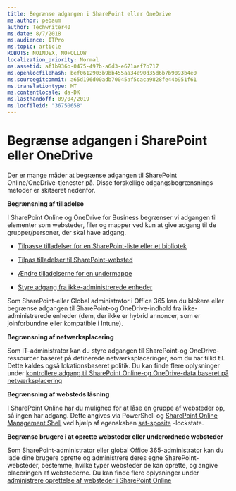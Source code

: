 ```yaml
---
title: Begrænse adgangen i SharePoint eller OneDrive
ms.author: pebaum
author: Techwriter40
ms.date: 8/7/2018
ms.audience: ITPro
ms.topic: article
ROBOTS: NOINDEX, NOFOLLOW
localization_priority: Normal
ms.assetid: af1b936b-0475-497b-a6d3-e671aef7b717
ms.openlocfilehash: bef0612903b9bb455aa34e90d35d6b7b9093b4e0
ms.sourcegitcommit: a65d196d00adb70045af5caca9828fe44b951f61
ms.translationtype: MT
ms.contentlocale: da-DK
ms.lasthandoff: 09/04/2019
ms.locfileid: "36750658"
---
```

# <a name="restrict-access-in-sharepoint-or-onedrive"></a>Begrænse adgangen i SharePoint eller OneDrive

Der er mange måder at begrænse adgangen til SharePoint Online/OneDrive-tjenester på. Disse forskellige adgangsbegrænsnings metoder er skitseret nedenfor. 

**Begrænsning af tilladelse**

I SharePoint Online og OneDrive for Business begrænser vi adgangen til elementer som websteder, filer og mapper ved kun at give adgang til de grupper/personer, der skal have adgang.

- [Tilpasse tilladelser for en SharePoint-liste eller et bibliotek](https://support.office.com/article/Customize-permissions-for-a-SharePoint-list-or-library-02d770f3-59eb-4910-a608-5f84cc297782)

- [Tilpas tilladelser til SharePoint-websted](https://docs.microsoft.com/sharepoint/customize-sharepoint-site-permissions)

- [Ændre tilladelserne for en undermappe](https://support.office.com/article/Change-the-permissions-on-a-subfolder-5427BD7C-F20A-4F75-8CF2-5359DD45A1A6)

- [Styre adgang fra ikke-administrerede enheder](https://docs.microsoft.com/sharepoint/control-access-from-unmanaged-devices)

Som SharePoint-eller Global administrator i Office 365 kan du blokere eller begrænse adgangen til SharePoint-og OneDrive-indhold fra ikke-administrerede enheder (dem, der ikke er hybrid annoncer, som er joinforbundne eller kompatible i Intune).

**Begrænsning af netværksplacering**

Som IT-administrator kan du styre adgangen til SharePoint-og OneDrive-ressourcer baseret på definerede netværksplaceringer, som du har tillid til. Dette kaldes også lokationsbaseret politik. Du kan finde flere oplysninger under [kontrollere adgang til SharePoint Online-og OneDrive-data baseret på netværksplacering](https://docs.microsoft.com/sharepoint/control-access-based-on-network-location)

**Begrænsning af websteds låsning** 

I SharePoint Online har du mulighed for at låse en gruppe af websteder op, så ingen har adgang. Dette angives via PowerShell og [SharePoint Online Management Shell](https://docs.microsoft.com/powershell/sharepoint/sharepoint-online/connect-sharepoint-online?view=sharepoint-ps) ved hjælp af egenskaben [set-sposite](https://docs.microsoft.com/powershell/module/sharepoint-online/set-sposite?view=sharepoint-ps) -lockstate.

**Begrænse brugere i at oprette websteder eller underordnede websteder**

Som SharePoint-administrator eller global Office 365-administrator kan du lade dine brugere oprette og administrere deres egne SharePoint-websteder, bestemme, hvilke typer websteder de kan oprette, og angive placeringen af webstederne. Du kan finde flere oplysninger under [administrere oprettelse af websteder i SharePoint Online](https://docs.microsoft.com/sharepoint/manage-site-creation)

